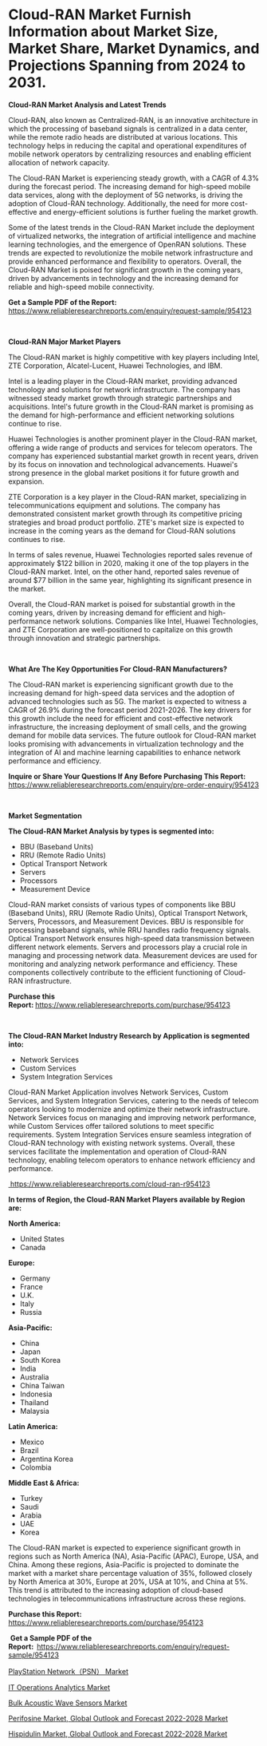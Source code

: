 <p><h1>Cloud-RAN Market Furnish Information about Market Size, Market Share, Market Dynamics, and Projections Spanning from 2024 to 2031.</h1></p><p><strong>Cloud-RAN Market Analysis and Latest Trends</strong></p>
<p><p>Cloud-RAN, also known as Centralized-RAN, is an innovative architecture in which the processing of baseband signals is centralized in a data center, while the remote radio heads are distributed at various locations. This technology helps in reducing the capital and operational expenditures of mobile network operators by centralizing resources and enabling efficient allocation of network capacity.</p><p>The Cloud-RAN Market is experiencing steady growth, with a CAGR of 4.3% during the forecast period. The increasing demand for high-speed mobile data services, along with the deployment of 5G networks, is driving the adoption of Cloud-RAN technology. Additionally, the need for more cost-effective and energy-efficient solutions is further fueling the market growth.</p><p>Some of the latest trends in the Cloud-RAN Market include the deployment of virtualized networks, the integration of artificial intelligence and machine learning technologies, and the emergence of OpenRAN solutions. These trends are expected to revolutionize the mobile network infrastructure and provide enhanced performance and flexibility to operators. Overall, the Cloud-RAN Market is poised for significant growth in the coming years, driven by advancements in technology and the increasing demand for reliable and high-speed mobile connectivity.</p></p>
<p><strong>Get a Sample PDF of the Report:&nbsp;</strong> <a href="https://www.reliableresearchreports.com/enquiry/request-sample/954123">https://www.reliableresearchreports.com/enquiry/request-sample/954123</a></p>
<p>&nbsp;</p>
<p><strong>Cloud-RAN Major Market Players</strong></p>
<p><p>The Cloud-RAN market is highly competitive with key players including Intel, ZTE Corporation, Alcatel-Lucent, Huawei Technologies, and IBM. </p><p>Intel is a leading player in the Cloud-RAN market, providing advanced technology and solutions for network infrastructure. The company has witnessed steady market growth through strategic partnerships and acquisitions. Intel's future growth in the Cloud-RAN market is promising as the demand for high-performance and efficient networking solutions continue to rise.</p><p>Huawei Technologies is another prominent player in the Cloud-RAN market, offering a wide range of products and services for telecom operators. The company has experienced substantial market growth in recent years, driven by its focus on innovation and technological advancements. Huawei's strong presence in the global market positions it for future growth and expansion.</p><p>ZTE Corporation is a key player in the Cloud-RAN market, specializing in telecommunications equipment and solutions. The company has demonstrated consistent market growth through its competitive pricing strategies and broad product portfolio. ZTE's market size is expected to increase in the coming years as the demand for Cloud-RAN solutions continues to rise.</p><p>In terms of sales revenue, Huawei Technologies reported sales revenue of approximately $122 billion in 2020, making it one of the top players in the Cloud-RAN market. Intel, on the other hand, reported sales revenue of around $77 billion in the same year, highlighting its significant presence in the market.</p><p>Overall, the Cloud-RAN market is poised for substantial growth in the coming years, driven by increasing demand for efficient and high-performance network solutions. Companies like Intel, Huawei Technologies, and ZTE Corporation are well-positioned to capitalize on this growth through innovation and strategic partnerships.</p></p>
<p>&nbsp;</p>
<p><strong>What Are The Key Opportunities For Cloud-RAN Manufacturers?</strong></p>
<p><p>The Cloud-RAN market is experiencing significant growth due to the increasing demand for high-speed data services and the adoption of advanced technologies such as 5G. The market is expected to witness a CAGR of  26.9% during the forecast period 2021-2026. The key drivers for this growth include the need for efficient and cost-effective network infrastructure, the increasing deployment of small cells, and the growing demand for mobile data services. The future outlook for Cloud-RAN market looks promising with advancements in virtualization technology and the integration of AI and machine learning capabilities to enhance network performance and efficiency.</p></p>
<p><strong>Inquire or Share Your Questions If Any Before Purchasing This Report:</strong> <a href="https://www.reliableresearchreports.com/enquiry/pre-order-enquiry/954123">https://www.reliableresearchreports.com/enquiry/pre-order-enquiry/954123</a></p>
<p>&nbsp;</p>
<p><strong>Market Segmentation</strong></p>
<p><strong>The Cloud-RAN Market Analysis by types is segmented into:</strong></p>
<p><ul><li>BBU (Baseband Units)</li><li>RRU (Remote Radio Units)</li><li>Optical Transport Network</li><li>Servers</li><li>Processors</li><li>Measurement Device</li></ul></p>
<p><p>Cloud-RAN market consists of various types of components like BBU (Baseband Units), RRU (Remote Radio Units), Optical Transport Network, Servers, Processors, and Measurement Devices. BBU is responsible for processing baseband signals, while RRU handles radio frequency signals. Optical Transport Network ensures high-speed data transmission between different network elements. Servers and processors play a crucial role in managing and processing network data. Measurement devices are used for monitoring and analyzing network performance and efficiency. These components collectively contribute to the efficient functioning of Cloud-RAN infrastructure.</p></p>
<p><strong>Purchase this Report:&nbsp;</strong><a href="https://www.reliableresearchreports.com/purchase/954123">https://www.reliableresearchreports.com/purchase/954123</a></p>
<p>&nbsp;</p>
<p><strong>The Cloud-RAN Market Industry Research by Application is segmented into:</strong></p>
<p><ul><li>Network Services</li><li>Custom Services</li><li>System Integration Services</li></ul></p>
<p><p>Cloud-RAN Market Application involves Network Services, Custom Services, and System Integration Services, catering to the needs of telecom operators looking to modernize and optimize their network infrastructure. Network Services focus on managing and improving network performance, while Custom Services offer tailored solutions to meet specific requirements. System Integration Services ensure seamless integration of Cloud-RAN technology with existing network systems. Overall, these services facilitate the implementation and operation of Cloud-RAN technology, enabling telecom operators to enhance network efficiency and performance.</p></p>
<p><a href="https://www.reliableresearchreports.com/cloud-ran-r954123">&nbsp;https://www.reliableresearchreports.com/cloud-ran-r954123</a></p>
<p><strong>In terms of Region, the Cloud-RAN Market Players available by Region are:</strong></p>
<p>
    <p> <strong> North America: </strong>
        <ul>
            <li>United States</li>
            <li>Canada</li>
        </ul>
        </p> 
    <p> <strong> Europe: </strong>
        <ul>
            <li>Germany</li>
            <li>France</li>
            <li>U.K.</li>
            <li>Italy</li>
            <li>Russia</li>
        </ul>
        </p> 
    <p> <strong> Asia-Pacific: </strong>
        <ul>
            <li>China</li>
            <li>Japan</li>
            <li>South Korea</li>
            <li>India</li>
            <li>Australia</li>
            <li>China Taiwan</li>
            <li>Indonesia</li>
            <li>Thailand</li>
            <li>Malaysia</li>
        </ul>
        </p> 
    <p> <strong> Latin America: </strong>
        <ul>
            <li>Mexico</li>
            <li>Brazil</li>
            <li>Argentina Korea</li>
            <li>Colombia</li>
        </ul>
        </p> 
    <p> <strong> Middle East & Africa: </strong>
        <ul>
            <li>Turkey</li>
            <li>Saudi</li>
            <li>Arabia</li>
            <li>UAE</li>
            <li>Korea</li>
        </ul>
    </p>
    </p>
<p><p>The Cloud-RAN market is expected to experience significant growth in regions such as North America (NA), Asia-Pacific (APAC), Europe, USA, and China. Among these regions, Asia-Pacific is projected to dominate the market with a market share percentage valuation of 35%, followed closely by North America at 30%, Europe at 20%, USA at 10%, and China at 5%. This trend is attributed to the increasing adoption of cloud-based technologies in telecommunications infrastructure across these regions.</p></p>
<p><strong>Purchase this Report: </strong><a href="https://www.reliableresearchreports.com/purchase/954123">https://www.reliableresearchreports.com/purchase/954123</a></p>
<p>&nbsp;<strong>Get a Sample PDF of the Report:&nbsp;&nbsp;</strong><a href="https://www.reliableresearchreports.com/enquiry/request-sample/954123">https://www.reliableresearchreports.com/enquiry/request-sample/954123</a></p>
<p><strong></strong></p>
<p><p><a href="https://github.com/YashRP12/Market-Research-Report-List-6/blob/main/playstation-networkpsn-market.md">PlayStation Network（PSN） Market</a></p><p><a href="https://medium.com/@christopher.fisher66709/it-operations-analytics-market-industry-trends-and-forecast-for-period-from-2024-to-2031-e90d29b09e91">IT Operations Analytics Market</a></p><p><a href="https://www.linkedin.com/pulse/global-bulk-acoustic-wave-sensors-market-trends-insights-growth-k2myf?trackingId=WtULYyrNNzKKIfI87Ea5xQ%3D%3D">Bulk Acoustic Wave Sensors Market</a></p><p><a href="https://issuu.com/reportprime-2/docs/perifosine-market-global-outlook-an_12338f0b198a6c">Perifosine Market, Global Outlook and Forecast 2022-2028 Market</a></p><p><a href="https://issuu.com/reportprime-2/docs/hispidulin-market-global-outlook-an_64faa5301dc6c4">Hispidulin Market, Global Outlook and Forecast 2022-2028 Market</a></p></p>
